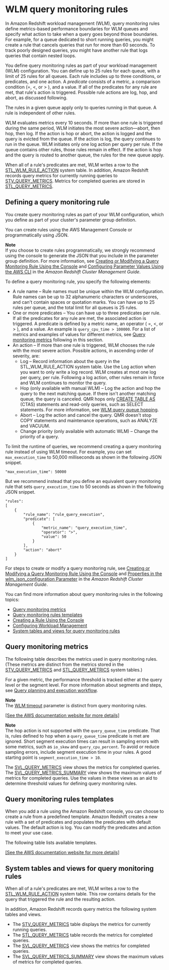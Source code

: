 # WLM query monitoring rules<a name="cm-c-wlm-query-monitoring-rules"></a>

In Amazon Redshift workload management \(WLM\), query monitoring rules define metrics\-based performance boundaries for WLM queues and specify what action to take when a query goes beyond those boundaries\. For example, for a queue dedicated to short running queries, you might create a rule that cancels queries that run for more than 60 seconds\. To track poorly designed queries, you might have another rule that logs queries that contain nested loops\. 

You define query monitoring rules as part of your workload management \(WLM\) configuration\. You can define up to 25 rules for each queue, with a limit of 25 rules for all queues\. Each rule includes up to three conditions, or predicates, and one action\. A *predicate* consists of a metric, a comparison condition \(=, <, or > \), and a value\. If all of the predicates for any rule are met, that rule's action is triggered\. Possible rule actions are log, hop, and abort, as discussed following\. 

The rules in a given queue apply only to queries running in that queue\. A rule is independent of other rules\. 

WLM evaluates metrics every 10 seconds\. If more than one rule is triggered during the same period, WLM initiates the most severe action—abort, then hop, then log\. If the action is hop or abort, the action is logged and the query is evicted from the queue\. If the action is log, the query continues to run in the queue\. WLM initiates only one log action per query per rule\. If the queue contains other rules, those rules remain in effect\. If the action is hop and the query is routed to another queue, the rules for the new queue apply\. 

When all of a rule's predicates are met, WLM writes a row to the [STL\_WLM\_RULE\_ACTION](r_STL_WLM_RULE_ACTION.md) system table\. In addition, Amazon Redshift records query metrics for currently running queries to [STV\_QUERY\_METRICS](r_STV_QUERY_METRICS.md)\. Metrics for completed queries are stored in [STL\_QUERY\_METRICS](r_STL_QUERY_METRICS.md)\. 

## Defining a query monitoring rule<a name="cm-c-wlm-defining-query-monitoring-rules"></a>

You create query monitoring rules as part of your WLM configuration, which you define as part of your cluster's parameter group definition\.

You can create rules using the AWS Management Console or programmatically using JSON\. 

**Note**  
If you choose to create rules programmatically, we strongly recommend using the console to generate the JSON that you include in the parameter group definition\. For more information, see [Creating or Modifying a Query Monitoring Rule Using the Console](https://docs.aws.amazon.com/redshift/latest/mgmt/working-with-parameter-groups.html#parameter-group-modify-qmr-console) and [Configuring Parameter Values Using the AWS CLI](https://docs.aws.amazon.com/redshift/latest/mgmt/working-with-parameter-groups.html#configure-parameters-using-the-cli) in the *Amazon Redshift Cluster Management Guide*\. 

To define a query monitoring rule, you specify the following elements:
+ A rule name – Rule names must be unique within the WLM configuration\. Rule names can be up to 32 alphanumeric characters or underscores, and can't contain spaces or quotation marks\. You can have up to 25 rules per queue, and the total limit for all queues is 25 rules\.
+ One or more predicates – You can have up to three predicates per rule\. If all the predicates for any rule are met, the associated action is triggered\. A predicate is defined by a metric name, an operator \( =, <, or > \), and a value\. An example is `query_cpu_time > 100000`\. For a list of metrics and examples of values for different metrics, see [Query monitoring metrics](#cm-c-wlm-query-monitoring-metrics) following in this section\. 
+ An action – If more than one rule is triggered, WLM chooses the rule with the most severe action\. Possible actions, in ascending order of severity, are:
  + Log – Record information about the query in the STL\_WLM\_RULE\_ACTION system table\. Use the Log action when you want to only write a log record\. WLM creates at most one log per query, per rule\. Following a log action, other rules remain in force and WLM continues to monitor the query\. 
  + Hop \(only available with manual WLM\) – Log the action and hop the query to the next matching queue\. If there isn't another matching queue, the query is canceled\. QMR hops only [CREATE TABLE AS](https://docs.aws.amazon.com/redshift/latest/dg/r_CREATE_TABLE_AS.html) \(CTAS\) statements and read\-only queries, such as SELECT statements\. For more information, see [WLM query queue hopping](wlm-queue-hopping.md)\. 
  + Abort – Log the action and cancel the query\. QMR doesn't stop COPY statements and maintenance operations, such as ANALYZE and VACUUM\. 
  + Change priority \(only available with automatic WLM\) – Change the priority of a query\. 

To limit the runtime of queries, we recommend creating a query monitoring rule instead of using WLM timeout\. For example, you can set `max_execution_time` to 50,000 milliseconds as shown in the following JSON snippet\.

```
"max_execution_time": 50000
```

But we recommend instead that you define an equivalent query monitoring rule that sets `query_execution_time` to 50 seconds as shown in the following JSON snippet\.

```
"rules": 
[
    {
        "rule_name": "rule_query_execution",
        "predicate": [
            {
                "metric_name": "query_execution_time",
                "operator": ">",
                "value": 50
            }
        ],
        "action": "abort"
    }            
]
```

For steps to create or modify a query monitoring rule, see [Creating or Modifying a Query Monitoring Rule Using the Console](https://docs.aws.amazon.com/redshift/latest/mgmt/working-with-parameter-groups.html#parameter-group-modify-qmr-console) and [Properties in the wlm\_json\_configuration Parameter](https://docs.aws.amazon.com/redshift/latest/mgmt/workload-mgmt-config.html#wlm-json-config-properties) in the *Amazon Redshift Cluster Management Guide*\.

You can find more information about query monitoring rules in the following topics: 
+  [Query monitoring metrics](#cm-c-wlm-query-monitoring-metrics) 
+  [Query monitoring rules templates](#cm-c-wlm-query-monitoring-templates) 
+  [Creating a Rule Using the Console](https://docs.aws.amazon.com/redshift/latest/mgmt/managing-parameter-groups-console.html#parameter-group-modify-qmr-console) 
+  [Configuring Workload Management](https://docs.aws.amazon.com/redshift/latest/mgmt/workload-mgmt-config.html) 
+  [System tables and views for query monitoring rules](#cm-c-wlm-qmr-tables-and-views) 

## Query monitoring metrics<a name="cm-c-wlm-query-monitoring-metrics"></a>

The following table describes the metrics used in query monitoring rules\. \(These metrics are distinct from the metrics stored in the [STV\_QUERY\_METRICS](r_STV_QUERY_METRICS.md) and [STL\_QUERY\_METRICS](r_STL_QUERY_METRICS.md) system tables\.\) 

For a given metric, the performance threshold is tracked either at the query level or the segment level\. For more information about segments and steps, see [Query planning and execution workflow](c-query-planning.md)\.

**Note**  
The [WLM timeout](cm-c-defining-query-queues.md#wlm-timeout) parameter is distinct from query monitoring rules\.

[\[See the AWS documentation website for more details\]](http://docs.aws.amazon.com/redshift/latest/dg/cm-c-wlm-query-monitoring-rules.html)

**Note**  
The hop action is not supported with the `query_queue_time` predicate\. That is, rules defined to hop when a `query_queue_time` predicate is met are ignored\. 
Short segment execution times can result in sampling errors with some metrics, such as `io_skew` and `query_cpu_percent`\. To avoid or reduce sampling errors, include segment execution time in your rules\. A good starting point is `segment_execution_time > 10`\.

The [SVL\_QUERY\_METRICS](r_SVL_QUERY_METRICS.md) view shows the metrics for completed queries\. The [SVL\_QUERY\_METRICS\_SUMMARY](r_SVL_QUERY_METRICS_SUMMARY.md) view shows the maximum values of metrics for completed queries\. Use the values in these views as an aid to determine threshold values for defining query monitoring rules\.

## Query monitoring rules templates<a name="cm-c-wlm-query-monitoring-templates"></a>

When you add a rule using the Amazon Redshift console, you can choose to create a rule from a predefined template\. Amazon Redshift creates a new rule with a set of predicates and populates the predicates with default values\. The default action is log\. You can modify the predicates and action to meet your use case\. 

The following table lists available templates\. 

[\[See the AWS documentation website for more details\]](http://docs.aws.amazon.com/redshift/latest/dg/cm-c-wlm-query-monitoring-rules.html)

## System tables and views for query monitoring rules<a name="cm-c-wlm-qmr-tables-and-views"></a>

When all of a rule's predicates are met, WLM writes a row to the [STL\_WLM\_RULE\_ACTION](r_STL_WLM_RULE_ACTION.md) system table\. This row contains details for the query that triggered the rule and the resulting action\. 

In addition, Amazon Redshift records query metrics the following system tables and views\.
+ The [STV\_QUERY\_METRICS](r_STV_QUERY_METRICS.md) table displays the metrics for currently running queries\.
+ The [STL\_QUERY\_METRICS](r_STL_QUERY_METRICS.md) table records the metrics for completed queries\. 
+ The [SVL\_QUERY\_METRICS](r_SVL_QUERY_METRICS.md) view shows the metrics for completed queries\. 
+ The [SVL\_QUERY\_METRICS\_SUMMARY](r_SVL_QUERY_METRICS_SUMMARY.md) view shows the maximum values of metrics for completed queries\.